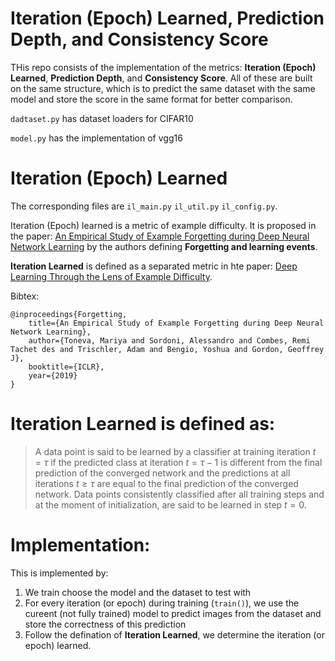 # Iteration (Epoch) Learned, Prediction Depth, and Consistency Score

THis repo consists of the implementation of the metrics: **Iteration (Epoch) Learned**, **Prediction Depth**, and **Consistency Score**.
All of these are built on the same structure, which is to predict the same dataset with the same model and store the 
score in the same format for better comparison.

`dadtaset.py` has dataset loaders for CIFAR10

`model.py` has the implementation of vgg16

# Iteration (Epoch) Learned

The corresponding files are `il_main.py` `il_util.py` `il_config.py`.

Iteration (Epoch) learned is a metric of example difficulty.
It is proposed in the paper: [An Empirical Study of Example Forgetting during Deep Neural Network Learning](https://arxiv.org/abs/1812.05159) by the authors defining **Forgetting and learning events**.

**Iteration Learned** is defined as a separated metric in hte paper: [Deep Learning Through the Lens of Example Difficulty](https://arxiv.org/abs/2106.09647).

Bibtex: 
```
@inproceedings{Forgetting,
    title={An Empirical Study of Example Forgetting during Deep Neural Network Learning},
    author={Toneva, Mariya and Sordoni, Alessandro and Combes, Remi Tachet des and Trischler, Adam and Bengio, Yoshua and Gordon, Geoffrey J},
    booktitle={ICLR},
    year={2019}
}
```
# **Iteration Learned** is defined as: 

> A data point is said to be learned by a classifier at training iteration $t = \tau$ if the predicted
class at iteration $t = \tau − 1$ is different from the final prediction of the converged network and the
predictions at all iterations $t ≥ \tau$ are equal to the final prediction of the converged network. Data
points consistently classified after all training steps and at the moment of initialization, are said to be
learned in step $t = 0$.


# Implementation:

This is implemented by: 

1. We train choose the model and the dataset to test with
2. For every iteration (or epoch) during training (`train()`), we use the cureent (not fully trained) model to predict images from the dataset and store the correctness of this prediction
3. Follow the defination of **Iteration Learned**, we determine the iteration (or epoch) learned.
